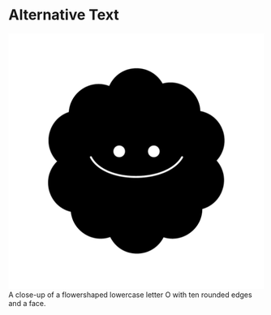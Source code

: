 # Alternative Text

![Placeholder for alt text.](lowercase-O-sediva.png)
A close-up of a flowershaped lowercase letter O with ten rounded edges and a face.
